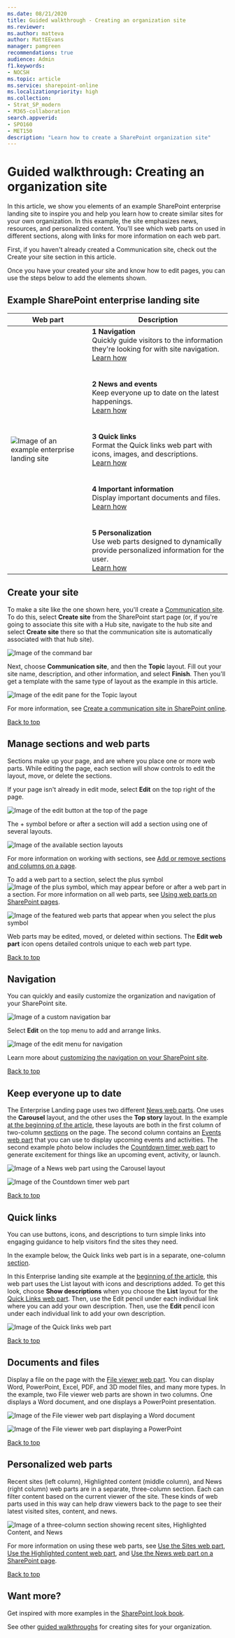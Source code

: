```yaml
---
ms.date: 08/21/2020
title: Guided walkthrough - Creating an organization site
ms.reviewer: 
ms.author: matteva
author: MattEEvans
manager: pamgreen
recommendations: true
audience: Admin
f1.keywords:
- NOCSH
ms.topic: article
ms.service: sharepoint-online
ms.localizationpriority: high
ms.collection:  
- Strat_SP_modern
- M365-collaboration
search.appverid:
- SPO160
- MET150
description: "Learn how to create a SharePoint organization site"
---
```


# Guided walkthrough: Creating an organization site

In this article, we show you elements of an example SharePoint enterprise landing site to inspire you and help you learn how to create similar sites for your own organization. In this example, the site emphasizes news, resources, and personalized content. You'll see which web parts on used in different sections, along with links for more information on each web part.

First, if you haven't already created a Communication site, check out the Create your site section in this article.

Once you have your created your site and know how to edit pages, you can use the steps below to add the elements shown.

## Example SharePoint enterprise landing site

|Web part|Description|
|----------|------------|
|![Image of an example enterprise landing site](media/gw-org/gw-org-long.png)|**1 Navigation** <br> Quickly guide visitors to the information they're looking for with site navigation. <br> [Learn how](#navigation) <br> <br> <br> **2 News and events** <br> Keep everyone up to date on the latest happenings. <br> [Learn how](#keep-everyone-up-to-date) <br> <br> <br> **3 Quick links** <br> Format the Quick links web part with icons, images, and descriptions. <br> [Learn how](#quick-links) <br> <br> <br> **4 Important information** <br> Display important documents and files. <br> [Learn how](#documents-and-files) <br> <br> <br> **5 Personalization** <br> Use web parts designed to dynamically provide personalized information for the user. <br> [Learn how](#personalized-web-parts)|

## Create your site

To make a site like the one shown here, you'll create a [Communication site](https://support.microsoft.com/office/use-the-sharepoint-topic-showcase-and-blank-communication-site-templates-94a33429-e580-45c3-a090-5512a8070732?storagetype=live). To do this, select **Create site** from the SharePoint start page (or, if you're going to associate this site with a Hub site, navigate to the hub site and select **Create site** there so that the communication site is automatically associated with that hub site).

![Image of the command bar](media/gw-leadership/gw-2.png)

Next, choose **Communication site**, and then the **Topic** layout. Fill out your site name, description, and other information, and select **Finish**. Then you'll get a template with the same type of layout as the example in this article.

![Image of the edit pane for the Topic layout](media/gw-org/org-3.jpg)

For more information, see [Create a communication site in SharePoint online](https://support.microsoft.com/office/create-a-communication-site-in-sharepoint-7fb44b20-a72f-4d2c-9173-fc8f59ba50eb).

[Back to top](#example-sharepoint-enterprise-landing-site)

## Manage sections and web parts

Sections make up your page, and are where you place one or more web parts. While editing the page, each section will show controls to edit the layout, move, or delete the sections.

If your page isn't already in edit mode, select **Edit** on the top right of the page.

![Image of the edit button at the top of the page](media/gw-leadership/gw-9.png)

The + symbol before or after a section will add a section using one of several layouts.

![Image of the available section layouts](media/gw-team/gw-team-2.png)

For more information on working with sections, see [Add or remove sections and columns on a page](https://support.microsoft.com/office/add-sections-and-columns-on-a-sharepoint-modern-page-fc491eb4-f733-4825-8fe2-e1ed80bd0899).

To add a web part to a section, select the plus symbol ![Image of the plus symbol](media/gw-leadership/gw-plus.png), which may appear before or after a web part in a section. For more information on all web parts, see [Using web parts on SharePoint pages](https://support.microsoft.com/office/using-web-parts-on-sharepoint-pages-336e8e92-3e2d-4298-ae01-d404bbe751e0).

![Image of the featured web parts that appear when you select the plus symbol](media/gw-leadership/gw-11.png)

Web parts may be edited, moved, or deleted within sections. The **Edit web part** icon opens detailed controls unique to each web part type.

[Back to top](#example-sharepoint-enterprise-landing-site)

## Navigation

You can quickly and easily customize the organization and navigation of your SharePoint site.

![Image of a custom navigation bar](media/gw-org/org-4.png)

Select **Edit** on the top menu to add and arrange links.

![Image of the edit menu for navigation](media/gw-org/org-5.png)

Learn more about [customizing the navigation on your SharePoint site](https://support.microsoft.com/office/customize-the-navigation-on-your-sharepoint-site-3cd61ae7-a9ed-4e1e-bf6d-4655f0bf25ca).

[Back to top](#example-sharepoint-enterprise-landing-site)

## Keep everyone up to date

The Enterprise Landing page uses two different [News web parts](https://support.microsoft.com/office/use-the-news-web-part-on-a-sharepoint-page-c2dcee50-f5d7-434b-8cb9-a7feefd9f165). One uses the **Carousel** layout, and the other uses the **Top story** layout. In the example [at the beginning of the article](#example-sharepoint-enterprise-landing-site), these layouts are both in the first column of two-column [sections](https://support.microsoft.com/office/guided-walkthrough-creating-an-organization-site-9c1842c3-543e-4891-85d3-0eaf680e242d?storagetype=live#bkmk_sectionswebparts) on the page. The second column contains an [Events web part](https://support.microsoft.com/office/use-the-events-web-part-5fe4da93-5fa9-4695-b1ee-b0ae4c981909) that you can use to display upcoming events and activities. The second example photo below includes the [Countdown timer web part](https://support.microsoft.com/office/use-the-countdown-timer-web-part-a13ffef8-0bf1-409e-be23-98af1d1736e7) to generate excitement for things like an upcoming event, activity, or launch.

![Image of a News web part using the Carousel layout](media/gw-org/org-10.png)

![Image of the Countdown timer web part](media/gw-org/org-11.png)

[Back to top](#example-sharepoint-enterprise-landing-site)

## Quick links

You can use buttons, icons, and descriptions to turn simple links into engaging guidance to help visitors find the sites they need.

In the example below, the Quick links web part is in a separate, one-column [section](https://support.microsoft.com/office/guided-walkthrough-creating-an-organization-site-9c1842c3-543e-4891-85d3-0eaf680e242d?storagetype=live#bkmk_sectionswebparts).

In this Enterprise landing site example at the [beginning of the article](#example-sharepoint-enterprise-landing-site), this web part uses the List layout with icons and descriptions added. To get this look, choose **Show descriptions** when you choose the **List** layout for the [Quick Links web part](https://support.microsoft.com/office/use-the-quick-links-web-part-e1df7561-209d-4362-96d4-469f85ab2a82). Then, use the Edit pencil under each individual link where you can add your own description. Then, use the **Edit** pencil icon under each individual link to add your own description.

![Image of the Quick links web part](media/gw-org/org-12.png)

[Back to top](#example-sharepoint-enterprise-landing-site)

## Documents and files

Display a file on the page with the [File viewer web part](https://support.microsoft.com/office/use-the-file-viewer-web-part-e53a9602-e7b3-4fff-9126-de2f18d1900c). You can display Word, PowerPoint, Excel, PDF, and 3D model files, and many more types. In the example, two File viewer web parts are shown in two columns. One displays a Word document, and one displays a PowerPoint presentation.

![Image of the File viewer web part displaying a Word document](media/gw-org/org-14.png)

![Image of the File viewer web part displaying a PowerPoint](media/gw-org/org-15.png)

[Back to top](#example-sharepoint-enterprise-landing-site)

## Personalized web parts

Recent sites (left column), Highlighted content (middle column), and News (right column) web parts are in a separate, three-column section. Each can filter content based on the current viewer of the site. These kinds of web parts used in this way can help draw viewers back to the page to see their latest visited sites, content, and news.

![Image of a three-column section showing recent sites, Highlighted Content, and News](media/gw-org/org-13.png)

For more information on using these web parts, see [Use the Sites web part](https://support.microsoft.com/office/use-the-sites-web-part-93cbd17b-0bf8-4355-9f32-cc90e0443e6d), [Use the Highlighted content web part](https://support.microsoft.com/office/use-the-highlighted-content-web-part-e34199b0-ff1a-47fb-8f4d-dbcaed329efd), and [Use the News web part on a SharePoint page](https://support.microsoft.com/office/use-the-news-web-part-on-a-sharepoint-page-c2dcee50-f5d7-434b-8cb9-a7feefd9f165).

[Back to top](#example-sharepoint-enterprise-landing-site)

## Want more?

Get inspired with more examples in the [SharePoint look book](https://sharepointlookbook.azurewebsites.net/).

See other [guided walkthroughs](https://support.microsoft.com/office/guided-walkthroughs-creating-sites-for-your-organization-7cc52ac9-394e-417e-85fe-33070e0cd13c?ui=en-us&rs=en-us&ad=us) for creating sites for your organization.

